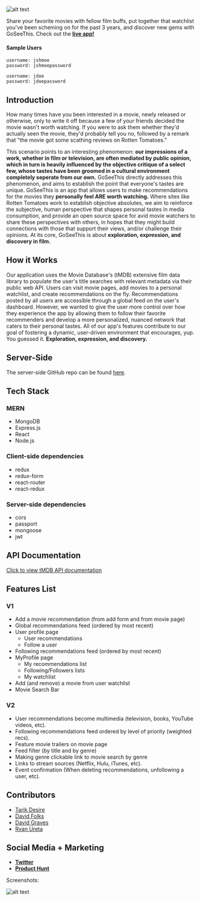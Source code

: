 ![alt text](https://i.imgur.com/vh06Bf6.png)

Share your favorite movies with fellow film buffs, put together that watchlist you've been scheming on for the past 3 years, and discover new gems with GoSeeThis. Check out the **[live app!](https://goseethis-client.herokuapp.com/)**

#### Sample Users
```
username: jshmoe
password: jshmoepassword

username: jdoe
password: jdoepassword
```

## Introduction
How many times have you been interested in a movie, newly released or otherwise, only to write it off because a few of your friends decided the movie wasn't worth watching. If you were to ask them whether they'd actually seen the movie, they'd probably tell you no, followed by a remark that "the movie got some scathing reviews on Rotten Tomatoes."

This scenario points to an interesting phenomenon: **our impressions of a work, whether in film or television, are often mediated by public opinion, which in turn is heavily influenced by the objective critique of a select few, whose tastes have been groomed in a cultural environment completely seperate from our own.** GoSeeThis directly addresses this phenomenon, and aims to establish the point that everyone's tastes are unique. GoSeeThis is an app that allows users to make recommendations for the movies they **personally feel ARE worth watching.** Where sites like Rotten Tomatoes work to establish objective absolutes, we aim to reinforce the subjective, human perspective that shapes personal tastes in media consumption, and provide an open source space for avid movie watchers to share these perspectives with others, in hopes that they might build connections with those that support their views, and/or challenge their opinions. At its core, GoSeeThis is about **exploration, expression, and discovery in film.**

## How it Works
Our application uses the Movie Database's (tMDB) extensive film data library to populate the user's title searches with relevant metadata via their public web API. Users can visit movie pages, add movies to a personal watchlist, and create recommendations on the fly. Recommendations posted by all users are accessible through a global feed on the user's dashboard. However, we wanted to give the user more control over how they experience the app by allowing them to follow their favorite recommenders and develop a more personalized, nuanced network that caters to their personal tastes. All of our app's features contribute to our goal of fostering a dynamic, user-driven environment that encourages, yup. You guessed it. **Exploration, expression, and discovery.**

## Server-Side
The server-side GitHub repo can be found [here](https://github.com/thinkful-ei23/GoSeeThis-server).

## Tech Stack
### MERN
* MongoDB
* Express.js
* React
* Node.js

### Client-side dependencies
* redux
* redux-form
* react-router
* react-redux

### Server-side dependencies
* cors
* passport
* mongoose
* jwt

## API Documentation
[Click to view tMDB API documentation](https://developers.themoviedb.org/3/getting-started/introduction)

## Features List
### V1
* Add a movie recommendation (from add form and from movie page)
* Global recommendations feed (ordered by most recent)
* User profile page
  * User recommendations
  * Follow a user
* Following recommendations feed (ordered by most recent)
* MyProfile page
  * My recommendations list
  * Following/Followers lists
  * My watchlist
* Add (and remove) a movie from user watchlist
* Movie Search Bar

### V2
* User recommendations become multimedia (television, books, YouTube videos, etc).
* Following recommendations feed ordered by level of priority (weighted recs).
* Feature movie trailers on movie page
* Feed filter (by title and by genre)
* Making genre clickable link to movie search by genre
* Links to stream sources (Netflix, Hulu, iTunes, etc).
* Event confirmation (When deleting recommendations, unfollowing a user, etc).

## Contributors
* [Tarik Desire](https://github.com/tdesire)
* [David Folks](https://github.com/DFolks)
* [David Graves](https://github.com/DaGraves)
* [Ryan Ureta](https://github.com/rcureta)

## Social Media + Marketing

* **[Twitter](https://twitter.com/GoSeeThisApp1)**
* **[Product Hunt](https://www.producthunt.com/posts/goseethis)**

Screenshots:

![alt text](https://ryan-ureta.herokuapp.com/static/media/goseethis.63554266.png)


